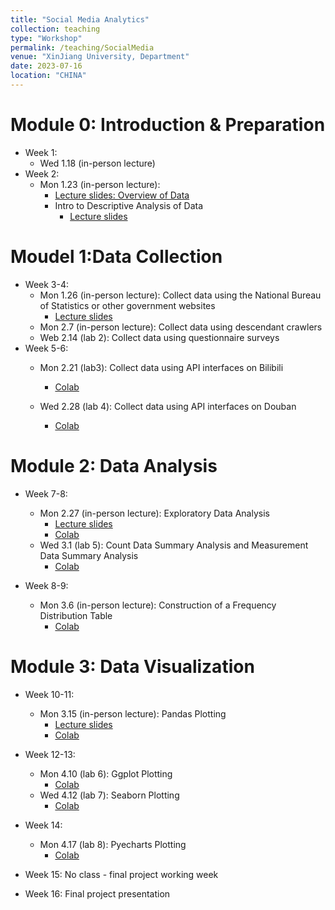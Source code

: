 ```yaml
---
title: "Social Media Analytics"
collection: teaching
type: "Workshop"
permalink: /teaching/SocialMedia
venue: "XinJiang University, Department"
date: 2023-07-16
location: "CHINA"
---
```


Module 0: Introduction & Preparation 
======
* Week 1:  
	* Wed 1.18 (in-person lecture)
* Week 2: 
	* Mon 1.23 (in-person lecture): 
		* [Lecture slides: Overview of Data](https://docs.google.com/presentation/d/1Akt3NAR8KtxEZD6chLL-YWD4mRyjsBHK/edit#slide=id.p1) 
		* Intro to Descriptive Analysis of Data
			* [Lecture slides](https://docs.google.com/presentation/d/1yEvgrVCrpBIJCN8EEqTvMKRoY60JsAyi/edit#slide=id.p1)

Moudel 1:Data Collection
======
* Week 3-4:
	* Mon 1.26 (in-person lecture): Collect data using the National Bureau of Statistics or other government websites
		* [Lecture slides](https://docs.google.com/presentation/d/1TKFPi1F2rU_4q9Ehzcf9NpgIq6EqDcQR/edit#slide=id.p10)
	* Mon 2.7 (in-person lecture): Collect data using descendant crawlers
	* Web 2.14 (lab 2): Collect data using questionnaire surveys
* Week 5-6:
    * Mon 2.21 (lab3): Collect data using API interfaces on Bilibili
        * [Colab](https://drive.google.com/file/d/1d9KN7e7kSV_ZTlCAQMjESv0llLoZtTUU/view?usp=drive_link)
        
    * Wed 2.28 (lab 4): Collect data using API interfaces on Douban
        * [Colab](https://drive.google.com/file/d/1aSPwAv0kpypo1V-393_qz1r97KhsUTuq/view?usp=drive_link)

Module 2: Data Analysis
======
* Week 7-8: 
    * Mon 2.27 (in-person lecture): Exploratory Data Analysis
        * [Lecture slides](https://docs.google.com/presentation/d/11UnFUghEPlVCC3awjal8LPGkvkEdIjMi/edit#slide=id.p3)
        * [Colab](https://drive.google.com/file/d/13bfkpimLgFNKaQ3lUn2LE-fevPq4WSPj/view?usp=drive_link)
    * Wed 3.1 (lab 5): Count Data Summary Analysis and Measurement Data Summary Analysis
        * [Colab](https://drive.google.com/file/d/1V4ysjTyH79NPE34TRSR3_YStGi9NCCef/view?usp=drive_link)

* Week 8-9:
    * Mon 3.6 (in-person lecture): Construction of a Frequency Distribution Table
        * [Colab](https://drive.google.com/file/d/1V4ysjTyH79NPE34TRSR3_YStGi9NCCef/view?usp=drive_link)

Module 3: Data Visualization
======
* Week 10-11:
    * Mon 3.15 (in-person lecture): Pandas Plotting
        * [Lecture slides](https://docs.google.com/presentation/d/1tlW6lzd93qrLBHTqqxS5HFw7zv_ywQKh/edit?usp=drive_link&ouid=114099119643579951519&rtpof=true&sd=true)
        * [Colab](https://drive.google.com/file/d/1zXRZ39bzV9humm73Dlul3TZ7WvUC-ZDI/view?usp=drive_link)

* Week 12-13:
    * Mon 4.10 (lab 6): Ggplot Plotting
        * [Colab](https://drive.google.com/file/d/1zXRZ39bzV9humm73Dlul3TZ7WvUC-ZDI/view?usp=drive_link)
    * Wed 4.12 (lab 7): Seaborn Plotting
        * [Colab](https://drive.google.com/file/d/1zXRZ39bzV9humm73Dlul3TZ7WvUC-ZDI/view?usp=drive_link)

* Week 14: 
    * Mon 4.17 (lab 8): Pyecharts Plotting
        * [Colab](https://drive.google.com/file/d/1N75YCuXh3FNb2E3JLEAxbdBH1RSZaqCl/view?usp=drive_link)

* Week 15: No class - final project working week
* Week 16: Final project presentation
